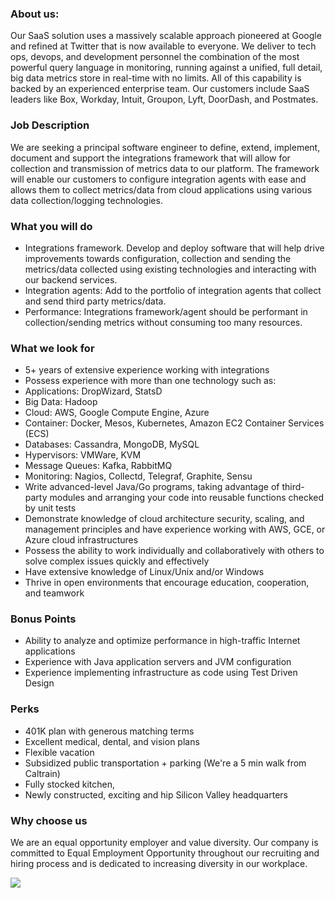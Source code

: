 


### About us:
Our SaaS solution uses a massively scalable approach pioneered at Google and refined at Twitter that is now available to everyone. We deliver to tech ops, devops, and development personnel the combination of the most powerful query language in monitoring, running against a unified, full detail, big data metrics store in real-time with no limits. All of this capability is backed by an experienced enterprise team. Our customers include SaaS leaders like Box, Workday, Intuit, Groupon, Lyft, DoorDash, and Postmates.

### Job Description
We are seeking a principal software engineer to define, extend, implement, document and support the integrations framework that will allow for collection and transmission of metrics data to our platform. The framework will enable our customers to configure integration agents with ease and allows them to collect metrics/data from cloud applications using various data collection/logging technologies.

### What you will do
+	Integrations framework. Develop and deploy software that will help drive improvements towards configuration, collection and sending the metrics/data collected using existing technologies and interacting with our backend services.
+	Integration agents: Add to the portfolio of integration agents that collect and send third party metrics/data.
+	Performance: Integrations framework/agent should be performant in collection/sending metrics without consuming too many resources.

### What we look for
+	5+ years of extensive experience working with integrations
+	Possess experience with more than one technology such as:
+	Applications: DropWizard, StatsD
+	Big Data: Hadoop
+	Cloud: AWS, Google Compute Engine, Azure
+	Container: Docker, Mesos, Kubernetes, Amazon EC2 Container Services (ECS)
+	Databases: Cassandra, MongoDB, MySQL
+	Hypervisors: VMWare, KVM
+	Message Queues: Kafka, RabbitMQ
+	Monitoring: Nagios, Collectd, Telegraf, Graphite, Sensu
+	Write advanced-level Java/Go programs, taking advantage of third-party modules and arranging your code into reusable functions checked by unit tests
+	Demonstrate knowledge of cloud architecture security, scaling, and management principles and have experience working with AWS, GCE, or Azure cloud infrastructures
+	Possess the ability to work individually and collaboratively with others to solve complex issues quickly and effectively
+	Have extensive knowledge of Linux/Unix and/or Windows
+	Thrive in open environments that encourage education, cooperation, and teamwork

### Bonus Points
+	Ability to analyze and optimize performance in high-traffic Internet applications
+	Experience with Java application servers and JVM configuration
+	Experience implementing infrastructure as code using Test Driven Design

### Perks
+	401K plan with generous matching terms
+	Excellent medical, dental, and vision plans
+	Flexible vacation
+	Subsidized public transportation + parking (We're a 5 min walk from Caltrain)
+	Fully stocked kitchen,
+	Newly constructed, exciting and hip Silicon Valley headquarters

### Why choose us
We are an equal opportunity employer and value diversity. Our company is committed to Equal Employment Opportunity throughout our recruiting and hiring process and is dedicated to increasing diversity in our workplace.


[<img src='https://dabuttonfactory.com/button.png?t=Apply&f=Calibri-Bold&ts=24&tc=fff&tshs=1&tshc=000&hp=20&vp=8&c=5&bgt=gradient&bgc=3d85c6&ebgc=073763'>](https://letsrockit.co/users/auth/github?job_id=v2f2zwzyb250-backend-engineer-principal-java)
